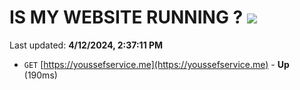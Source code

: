 # IS MY WEBSITE RUNNING ? [![](https://img.shields.io/static/v1?label=Sponsor&message=%E2%9D%A4&logo=GitHub&color=%23fe8e86)](https://github.com/sponsors/<username>)

Last updated: **4/12/2024, 2:37:11 PM**

- `GET` [https://youssefservice.me](https://youssefservice.me) - **Up** (190ms)

